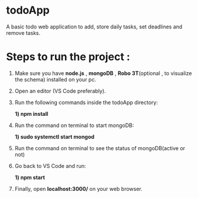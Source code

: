 # todoApp
A basic todo web application to add, store daily tasks, set deadlines and remove tasks.

# **Steps to run the project :**

1. Make sure you have **node.js** , **mongoDB** , **Robo 3T**(optional , to visualize the schema) installed on your pc.

2. Open an editor (VS Code preferably).

3. Run the following commands inside the todoApp directory:

    **1) npm install**  

4. Run the command on terminal to start mongoDB:

    **1) sudo systemctl start mongod** 

5. Run the command on terminal to see the status of mongoDB(active or not)

6. Go back to VS Code and run:

    **1) npm start** 

7. Finally, open **localhost:3000/** on your web browser.
